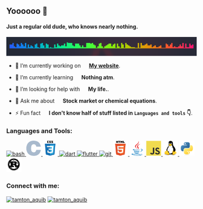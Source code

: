 ## Yoooooo 💃
#### Just a regular old dude, who knows nearly nothing.
<p align='center'>
    <img src = 'buildings.png' width = '1100' height = "50" >
</p>

- 🔭 I’m currently working on    **[My website](https://tamton-aquib.github.io/my-website/)**.

- 🌱 I’m currently learning    **Nothing atm**.

- 🤝 I’m looking for help with    **My life.**.

- 💬 Ask me about    **Stock market or chemical equations**.

- ⚡ Fun fact    **I don't know half of stuff listed in `Languages and tools` :point_down:**.


<h3 align="left">Languages and Tools:</h3>
<p align="left"> <a href="https://miro.medium.com/max/2400/1*FEE98iWinlZBYkxBAG8MvA.png" target="_blank"> <img src="https://png2.cleanpng.com/sh/bff53297d750e3d2611e531030af8065/L0KzQYm3VMI2N6lxfZH0aYP2gLBuTfJie5kyi9pubHywc7F0jfFvbF5xgdDuLXnxhLb5hvFkbV5xi58AYXWzRojpVPE2O2E1TZCEOUC7SYe7VsE2OmU7Tag5NUK5R4e9TwBvbz==/kisspng-bash-shell-command-line-interface-ls-5ae067b4a53005.9908964615246560526766.png" alt="bash" width="40" height="40"/> </a> <a href="https://www.cprogramming.com/" target="_blank"> <img src="https://raw.githubusercontent.com/devicons/devicon/master/icons/c/c-original.svg" alt="c" width="40" height="40"/> </a> <a href="https://www.w3schools.com/css/" target="_blank"> <img src="https://raw.githubusercontent.com/devicons/devicon/master/icons/css3/css3-original-wordmark.svg" alt="css3" width="40" height="40"/> </a> <a href="https://dart.dev" target="_blank"> <img src="https://www.vectorlogo.zone/logos/dartlang/dartlang-icon.svg" alt="dart" width="40" height="40"/> </a> <a href="https://flutter.dev" target="_blank"> <img src="https://www.vectorlogo.zone/logos/flutterio/flutterio-icon.svg" alt="flutter" width="40" height="40"/> </a> <a href="https://git-scm.com/" target="_blank"> <img src="https://www.vectorlogo.zone/logos/git-scm/git-scm-icon.svg" alt="git" width="40" height="40"/> </a> <a href="https://www.w3.org/html/" target="_blank"> <img src="https://raw.githubusercontent.com/devicons/devicon/master/icons/html5/html5-original-wordmark.svg" alt="html5" width="40" height="40"/> </a> <a href="https://www.java.com" target="_blank"> <img src="https://raw.githubusercontent.com/devicons/devicon/master/icons/java/java-original.svg" alt="java" width="40" height="40"/> </a> <a href="https://developer.mozilla.org/en-US/docs/Web/JavaScript" target="_blank"> <img src="https://raw.githubusercontent.com/devicons/devicon/master/icons/javascript/javascript-original.svg" alt="javascript" width="40" height="40"/> </a> <a href="https://www.linux.org/" target="_blank"> <img src="https://raw.githubusercontent.com/devicons/devicon/master/icons/linux/linux-original.svg" alt="linux" width="40" height="40"/> </a> <a href="https://www.python.org" target="_blank"> <img src="https://raw.githubusercontent.com/devicons/devicon/master/icons/python/python-original.svg" alt="python" width="40" height="40"/> </a> <a href="https://www.rust-lang.org" target="_blank"> <img src="https://raw.githubusercontent.com/devicons/devicon/master/icons/rust/rust-plain.svg" alt="rust" width="40" height="40"/> </a> </p>


<h3 align="left">Connect with me:</h3>
<p align="left">
<a href="https://twitter.com/tamton_aquib" target="blank"><img align="center" src="https://cdn.jsdelivr.net/npm/simple-icons@3.0.1/icons/twitter.svg" alt="tamton_aquib" height="30" width="40" /></a>
<a href="https://instagram.com/tamton_aquib" target="blank"><img align="center" src="https://cdn.jsdelivr.net/npm/simple-icons@3.0.1/icons/instagram.svg" alt="tamton_aquib" height="30" width="40" /></a>
</p>
